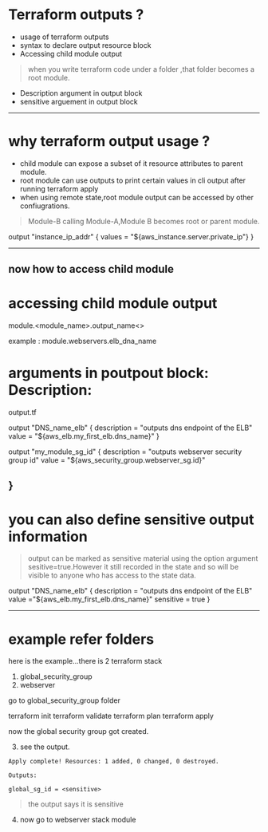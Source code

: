 # Terraform outputs ?

- usage of terraform outputs
- syntax to declare output resource block
- Accessing child module output

> when you write terraform code under a folder ,that folder becomes a root module.

- Description argument in output block
- sensitive arguement in output block

--------------------------------------------------------------------------------------------------------

# why terraform output usage ?

- child module can expose a subset of it resource attributes to parent module.
- root module can use outputs to print certain values in cli output after running terraform apply
- when using remote state,root module output can be accessed by other confiugrations.

> Module-B calling Module-A,Module B becomes root or parent module.


output "instance_ip_addr" {
    values = "${aws_instance.server.private_ip"}
}

--------------------------------------------------------------------------------------------------------
## now how to access child module
# accessing child module output

module.<module_name>.output_name<>

example :
module.webservers.elb_dna_name


# arguments in poutpout block: Description:


output.tf

output "DNS_name_elb" {
    description = "outputs dns endpoint of the ELB"
    value = "${aws_elb.my_first_elb.dns_name}"
}


output "my_module_sg_id" {
    description = "outputs webserver security group id"
    value = "${aws_security_group.webserver_sg.id}"

}
--------------------------------------------------------------------------------------------------------

# you can also define sensitive output information

> output can be marked as sensitive material using the option argument sesitive=true.However it still recorded in the state and so will be visible to anyone who has access to the state data.

output "DNS_name_elb" {
    description = "outputs dns endpoint of the ELB"
    value ="${aws_elb.my_first_elb.dns_name}"
    sensitive = true
}


-------------------------------

# example refer folders

here is the example...there is 2 terraform stack

1. global_security_group
2. webserver

go to global_security_group folder

terraform init
terraform validate
terraform plan
terraform apply

now the global security group got created.

3. see the output.

```
Apply complete! Resources: 1 added, 0 changed, 0 destroyed.

Outputs:

global_sg_id = <sensitive>

```

> the output says it is sensitive

4. now go to webserver stack module

